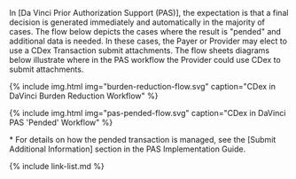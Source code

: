 

In [Da Vinci Prior Authorization Support (PAS)], the expectation is that a final decision is generated immediately and automatically in the majority of cases.  The flow below depicts the cases where the result is "pended" and additional data is needed.  In these cases, the Payer or Provider may elect to use a CDex Transaction submit attachments.  The flow sheets diagrams below illustrate where in the PAS workflow the Provider could use CDex to submit attachments.

{% include img.html img="burden-reduction-flow.svg" caption="CDex in DaVinci Burden Reduction Workflow" %}

{% include img.html img="pas-pended-flow.svg" caption="CDex in DaVinci PAS 'Pended' Workflow" %}

\* For details on how the pended transaction is managed, see the [Submit Additional Information] section in the PAS Implementation Guide. 

{% include link-list.md %}
